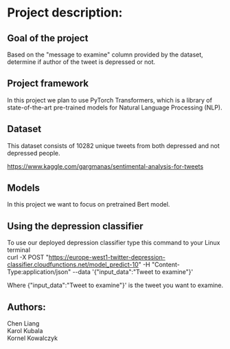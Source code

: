 # Project description:

## Goal of the project
Based on the "message to examine" column provided by the dataset, determine if author of the tweet is depressed or not.

## Project framework
In this project we plan to use PyTorch Transformers, which is a library of state-of-the-art pre-trained models for Natural Language Processing (NLP).

## Dataset
This dataset consists of 10282 unique tweets from both depressed and not depressed people.

https://www.kaggle.com/gargmanas/sentimental-analysis-for-tweets

## Models
In this project we want to focus on pretrained Bert model.

## Using the depression classifier
To use our deployed depression classifier type this command to your Linux terminal <br />
curl -X POST "https://europe-west1-twitter-depression-classifier.cloudfunctions.net/model_predict-10" -H "Content-Type:application/json" --data '{"input_data":"Tweet to examine"}'

Where {"input_data":"Tweet to examine"}' is the tweet you want to examine.

## Authors:
Chen Liang <br />
Karol Kubala <br />
Kornel Kowalczyk 
